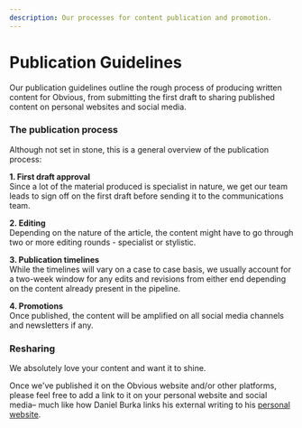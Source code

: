 ```yaml
---
description: Our processes for content publication and promotion.
---
```


# Publication Guidelines

Our publication guidelines outline the rough process of producing written content for Obvious, from submitting the first draft to sharing published content on personal websites and social media. 

### The publication process

Although not set in stone, this is a general overview of the publication process:

**1. First draft approval**  
Since a lot of the material produced is specialist in nature, we get our team leads to sign off on the first draft before sending it to the communications team.

**2. Editing**  
Depending on the nature of the article, the content might have to go through two or more editing rounds - specialist or stylistic.

**3. Publication timelines**  
While the timelines will vary on a case to case basis, we usually account for a two-week window for any edits and revisions from either end depending on the content already present in the pipeline.

**4. Promotions**  
Once published, the content will be amplified on all social media channels and newsletters if any.

### Resharing

We absolutely love your content and want it to shine.

Once we've published it on the Obvious website and/or other platforms, please feel free to add a link to it on your personal website and social media– much like how Daniel Burka links his external writing to his [personal website](https://danielburka.com/). 

